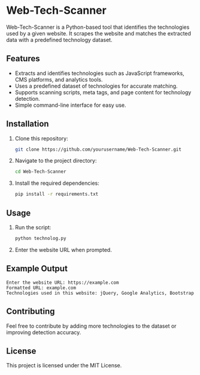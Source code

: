 # Web-Tech-Scanner

Web-Tech-Scanner is a Python-based tool that identifies the technologies used by a given website. It scrapes the website and matches the extracted data with a predefined technology dataset.

## Features
- Extracts and identifies technologies such as JavaScript frameworks, CMS platforms, and analytics tools.
- Uses a predefined dataset of technologies for accurate matching.
- Supports scanning scripts, meta tags, and page content for technology detection.
- Simple command-line interface for easy use.

## Installation
1. Clone this repository:
   ```bash
   git clone https://github.com/yourusername/Web-Tech-Scanner.git
   ```
2. Navigate to the project directory:
   ```bash
   cd Web-Tech-Scanner
   ```
3. Install the required dependencies:
   ```bash
   pip install -r requirements.txt
   ```

## Usage
1. Run the script:
   ```bash
   python technolog.py
   ```
2. Enter the website URL when prompted.

## Example Output
```
Enter the website URL: https://example.com
Formatted URL: example.com
Technologies used in this website: jQuery, Google Analytics, Bootstrap
```

## Contributing
Feel free to contribute by adding more technologies to the dataset or improving detection accuracy.

## License
This project is licensed under the MIT License.

